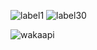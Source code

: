 ![label1](https://wakapi.dev/api/badge/erikfrish/interval:today?label=today)
![label30](https://wakapi.dev/api/badge/erikfrish/erikfrish/interval:30_days?label=last%2030d)

![wakaapi](https://github-readme-stats.vercel.app/api/wakatime?username=erikfrish&api_domain=wakapi.dev&bg_color=1A202C&title_color=2F855A&icon_color=2F855A&text_color=ffffff&custom_title=Wakapi%20Week%20Stats&layout=compact)
